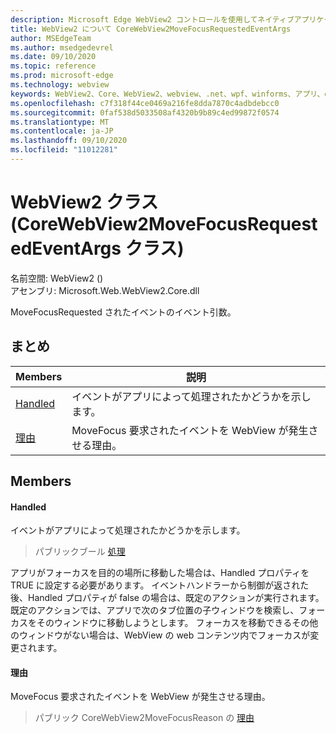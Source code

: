 ```yaml
---
description: Microsoft Edge WebView2 コントロールを使用してネイティブアプリケーションに web 技術 (HTML、CSS、JavaScript) を埋め込む
title: WebView2 について CoreWebView2MoveFocusRequestedEventArgs
author: MSEdgeTeam
ms.author: msedgedevrel
ms.date: 09/10/2020
ms.topic: reference
ms.prod: microsoft-edge
ms.technology: webview
keywords: WebView2、Core、WebView2、webview、.net、wpf、winforms、アプリ、edge、CoreWebView2、CoreWebView2Controller、browser control、edge html、Microsoft の WebView2。 CoreWebView2MoveFocusRequestedEventArgs。
ms.openlocfilehash: c7f318f44ce0469a216fe8dda7870c4adbdebcc0
ms.sourcegitcommit: 0faf538d5033508af4320b9b89c4ed99872f0574
ms.translationtype: MT
ms.contentlocale: ja-JP
ms.lasthandoff: 09/10/2020
ms.locfileid: "11012281"
---
```

# WebView2 クラス (CoreWebView2MoveFocusRequestedEventArgs クラス) 

名前空間: WebView2 () \
アセンブリ: Microsoft.Web.WebView2.Core.dll

MoveFocusRequested されたイベントのイベント引数。

## まとめ

 Members                        | 説明
--------------------------------|---------------------------------------------
[Handled](#handled) | イベントがアプリによって処理されたかどうかを示します。
[理由](#reason) | MoveFocus 要求されたイベントを WebView が発生させる理由。

## Members

#### Handled 

イベントがアプリによって処理されたかどうかを示します。

> パブリックブール [処理](#handled)

アプリがフォーカスを目的の場所に移動した場合は、Handled プロパティを TRUE に設定する必要があります。 イベントハンドラーから制御が返された後、Handled プロパティが false の場合は、既定のアクションが実行されます。 既定のアクションでは、アプリで次のタブ位置の子ウィンドウを検索し、フォーカスをそのウィンドウに移動しようとします。 フォーカスを移動できるその他のウィンドウがない場合は、WebView の web コンテンツ内でフォーカスが変更されます。

#### 理由 

MoveFocus 要求されたイベントを WebView が発生させる理由。

> パブリック CoreWebView2MoveFocusReason の [理由](#reason)

